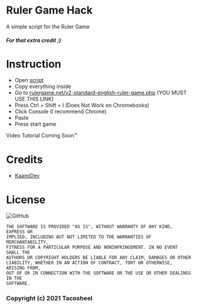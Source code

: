 # Ruler Game Hack
A simple script for the Ruler Game
##### For that extra credit ;)

# Instruction
- Open [script](https://github.com/Tacosheel/Ruler-Game-Hack/blob/main/script)
- Copy everything inside
- Go to [rulergame.net/v2-standard-english-ruler-game.php](https://www.rulergame.net/v2-standard-english-ruler-game.php) {YOU MUST USE THIS LINK}
- Press Ctrl + Shift + I (Does Not Work on Chromebooks)
- Click Console (I recommend Chrome)
- Paste
- Press start game

Video Tutorial Coming Soon™

# Credits
- [KaamiDev](https://github.com/KaamiDev)

# License
![GitHub](https://img.shields.io/github/license/Tacosheel/Ruler-game-hack?style=for-the-badge)
```
THE SOFTWARE IS PROVIDED "AS IS", WITHOUT WARRANTY OF ANY KIND, EXPRESS OR
IMPLIED, INCLUDING BUT NOT LIMITED TO THE WARRANTIES OF MERCHANTABILITY,
FITNESS FOR A PARTICULAR PURPOSE AND NONINFRINGEMENT. IN NO EVENT SHALL THE
AUTHORS OR COPYRIGHT HOLDERS BE LIABLE FOR ANY CLAIM, DAMAGES OR OTHER
LIABILITY, WHETHER IN AN ACTION OF CONTRACT, TORT OR OTHERWISE, ARISING FROM,
OUT OF OR IN CONNECTION WITH THE SOFTWARE OR THE USE OR OTHER DEALINGS IN THE
SOFTWARE.
```
### Copyright (c) 2021 Tacosheel
